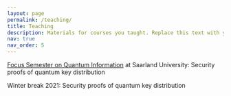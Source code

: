 ```yaml
---
layout: page
permalink: /teaching/
title: Teaching
description: Materials for courses you taught. Replace this text with your description.
nav: true
nav_order: 5
---
```


[Focus Semester on Quantum Information](https://www.uni-saarland.de/page/quantum-information.html) at Saarland University: Security proofs of quantum key distribution

Winter break 2021: Security proofs of quantum key distribution
